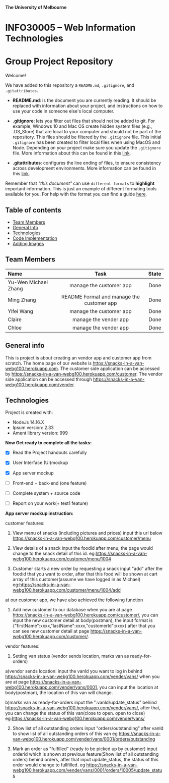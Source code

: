 **The University of Melbourne**
# INFO30005 – Web Information Technologies

# Group Project Repository

Welcome!

We have added to this repository a `README.md`, `.gitignore`, and `.gitattributes`.

* **README.md**: is the document you are currently reading. It should be replaced with information about your project, and instructions on how to use your code in someone else's local computer.

* **.gitignore**: lets you filter out files that should not be added to git. For example, Windows 10 and Mac OS create hidden system files (e.g., .DS_Store) that are local to your computer and should not be part of the repository. This files should be filtered by the `.gitignore` file. This initial `.gitignore` has  been created to filter local files when using MacOS and Node. Depending on your project make sure you update the `.gitignore` file.  More information about this can be found in this [link](https://www.atlassian.com/git/tutorials/saving-changes/gitignore).

* **.gitattributes**: configures the line ending of files, to ensure consistency across development environments. More information can be found in this [link](https://git-scm.com/docs/gitattributes).

Remember that _"this document"_ can use `different formats` to **highlight** important information. This is just an example of different formating tools available for you. For help with the format you can find a guide [here](https://docs.github.com/en/github/writing-on-github).

## Table of contents
* [Team Members](#team-members)
* [General Info](#general-info)
* [Technologies](#technologies)
* [Code Implementation](#code-implementation)
* [Adding Images](#adding-images)

## Team Members

| Name | Task | State |
| :---         |     :---:      |          ---: |
| Yu-Wen Michael Zhang  | manage the customer app     |  Done |
| Ming Zhang   | README Format and manage the customer app      |  Done |
| Yifei Wang    | manage the customer app    |  Done |
| Claire    | manage the vender app    |  Done |
| Chloe    | manage the vender app    |  Done |

## General info
This is project is about creating an vendor app and customer app from scratch. 
The home page of our website is https://snacks-in-a-van-webg100.herokuapp.com. 
The customer side application can be accessed by https://snacks-in-a-van-webg100.herokuapp.com/customer.
The vendor side application can be accessed through https://snacks-in-a-van-webg100.herokuapp.com/vender.

## Technologies
Project is created with:
* NodeJs 14.16.X
* Ipsum version: 2.33
* Ament library version: 999


**Now Get ready to complete all the tasks:**

- [x] Read the Project handouts carefully
- [x] User Interface (UI)mockup
- [x] App server mockup
- [ ] Front-end + back-end (one feature)
- [ ] Complete system + source code
- [ ] Report on your work(+ test1 feature)


**App server mockup instruction:**

customer features:
1) View menu of snacks (including pictures and prices)
input this url below
https://snacks-in-a-van-webg100.herokuapp.com/customer/menu

2) View details of a snack
input the foodid after menu, the page would change to the snack detail of this id.
eg:https://snacks-in-a-van-webg100.herokuapp.com/customer/menu/1004

3) Customer starts a new order by requesting a snack
input "add" after the foodid that you want to order, 
after that this food will be shown at cart array of this customer(assume we have logged in as Michael)   
eg:https://snacks-in-a-van-webg100.herokuapp.com/customer/menu/1004/add

at our customer app, we have also achieved the following function
1) Add new customer to our database
when you are at page https://snacks-in-a-van-webg100.herokuapp.com/customer/, you can input the new customer detail at body(postman),
the input format is {"firstName":xxxx,"lastName":xxxx,"customerId":xxxx}
after that you can see new customer detail at page https://snacks-in-a-van-webg100.herokuapp.com/customer/.


vendor features:
1) Setting van status (vendor sends location, marks van as ready-for-orders)

a)vendor sends location:
input the vanId you want to log in behind https://snacks-in-a-van-webg100.herokuapp.com/vender/vans/
when you are at page https://snacks-in-a-van-webg100.herokuapp.com/vender/vans/0001, you can input the location at body(postman), the location of this van will change.

b)marks van as ready-for-orders
input the ":vanId/update_status" behind https://snacks-in-a-van-webg100.herokuapp.com/vender/vans/, 
after that, you can change the status of this van(close to open. open to close)
eg:https://snacks-in-a-van-webg100.herokuapp.com/vender/vans/

2) Show list of all outstanding orders
input "orders/outstanding" after vanId to show list of all outstanding orders of this van
eg https://snacks-in-a-van-webg100.herokuapp.com/vender/vans/0001/orders/outstanding

3) Mark an order as "fulfilled" (ready to be picked up by customer)
input orderid which is shown at previous feature(Show list of all outstanding orders) behind orders, after that input update_status, the status of this order would change to fullfilled.
eg https://snacks-in-a-van-webg100.herokuapp.com/vender/vans/0001/orders/10005/update_status

